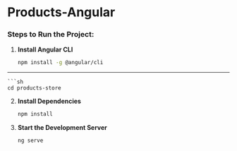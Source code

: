 # Products-Angular
### Steps to Run the Project:

1. **Install Angular CLI**
    ```sh
   npm install -g @angular/cli
** **
    ```sh
    cd products-store
2. **Install Dependencies**
    ```sh
   npm install
   
3. **Start the Development Server**
    ```sh
    ng serve
    
